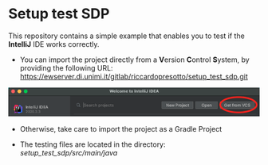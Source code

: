 # Setup test SDP
This repository contains a simple example that enables you to test if the **IntelliJ** IDE works correctly. 

* You can import the project directly from a **V**ersion **C**ontrol **S**ystem, by providing the following URL: 
https://ewserver.di.unimi.it/gitlab/riccardopresotto/setup_test_sdp.git

<img src = './assets/img_1.png'>

* Otherwise, take care to import the project as a Gradle Project

* The testing files are located in the directory: *setup\_test\_sdp/src/main/java*


